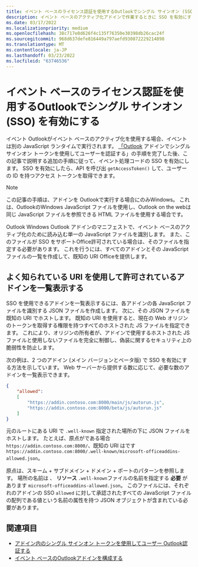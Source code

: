 ```yaml
---
title: イベント ベースのライセンス認証を使用するOutlookでシングル サインオン (SSO) を有効にする
description: イベント ベースのアクティブ化アドインで作業するときに SSO を有効にする方法について学習します。
ms.date: 03/17/2022
ms.localizationpriority: medium
ms.openlocfilehash: 38c717e0d626f4c135f76350e30398db26cac24f
ms.sourcegitcommit: 968d637defe816449a797aefd930872229214898
ms.translationtype: MT
ms.contentlocale: ja-JP
ms.lasthandoff: 03/23/2022
ms.locfileid: "63746536"
---
```

# <a name="enable-single-sign-on-sso-in-outlook-add-ins-that-use-event-based-activation"></a>イベント ベースのライセンス認証を使用するOutlookでシングル サインオン (SSO) を有効にする

イベント Outlookがイベント ベースのアクティブ化を使用する場合、イベントは別の JavaScript ランタイムで実行されます。 [「Outlook](authenticate-a-user-with-an-sso-token.md) アドインでシングル サインオン トークンを使用してユーザーを認証する」の手順を完了した後、この記事で説明する追加の手順に従って、イベント処理コードの SSO を有効にします。 SSO を有効にしたら、API を呼び出 `getAccessToken()` して、ユーザーの ID を持つアクセス トークンを取得できます。

> [!NOTE]
> この記事の手順は、アドインを Outlookで実行する場合にのみWindows。 これは、OutlookのWindows JavaScript ファイルを使用し、Outlook on the webは同じ JavaScript ファイルを参照できる HTML ファイルを使用する場合です。

Outlook Windows Outlook アドインのマニフェストで、イベント ベースのアクティブ化のために読み込む単一の JavaScript ファイルを識別します。 また、このファイルが SSO をサポートOffice許可されている場合は、そのファイルを指定する必要があります。 これを行うには、すべてのアドインとその JavaScript ファイルの一覧を作成して、既知の URI Officeを提供します。

## <a name="list-allowed-add-ins-with-a-well-known-uri"></a>よく知られている URI を使用して許可されているアドインを一覧表示する

SSO を使用できるアドインを一覧表示するには、各アドインの各 JavaScript ファイルを識別する JSON ファイルを作成します。 次に、その JSON ファイルを既知の URI でホストします。 既知の URI を使用すると、現在の Web オリジンのトークンを取得する権限を持つすべてのホストされた JS ファイルを指定できます。 これにより、オリジンの所有者が、アドインで使用するホストされた JS ファイルと使用しないファイルを完全に制御し、偽装に関するセキュリティ上の脆弱性を防止します。

次の例は、2 つのアドイン (メイン バージョンとベータ版) で SSO を有効にする方法を示しています。 Web サーバーから提供する数に応じて、必要な数のアドインを一覧表示できます。

```json
{
    "allowed":
    [
        "https://addin.contoso.com:8000/main/js/autorun.js",
        "https://addin.contoso.com:8000/beta/js/autorun.js"
    ]
}
```

元のルートにある URI で `.well-known` 指定された場所の下に JSON ファイルをホストします。 たとえば、原点がである場合 `https://addin.contoso.com:8000/`、既知の URI はです `https://addin.contoso.com:8000/.well-known/microsoft-officeaddins-allowed.json`。

原点は、スキーム + サブドメイン + ドメイン + ポートのパターンを参照します。 場所の名前は 、 **リソース** `.well-known`ファイルの名前を指定する **必要** があります `microsoft-officeaddins-allowed.json`。 このファイルには、それぞれのアドインの SSO `allowed` に対して承認されたすべての JavaScript ファイルの配列である値という名前の属性を持つ JSON オブジェクトが含まれている必要があります。

## <a name="see-also"></a>関連項目

- [アドイン内のシングル サインオン トークンを使用してユーザー Outlook認証する](authenticate-a-user-with-an-sso-token.md)
- [イベント ベースのOutlookアドインを構成する](autolaunch.md)
